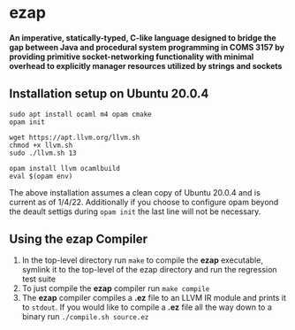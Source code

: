 # ezap 

####  An imperative, statically-typed, C-like language designed to bridge the gap between Java and procedural system programming in COMS 3157 by providing primitive socket-networking functionality with minimal overhead to explicitly manager resources utilized by strings and sockets

## Installation setup on Ubuntu 20.0.4


```
sudo apt install ocaml m4 opam cmake
opam init 

wget https://apt.llvm.org/llvm.sh
chmod +x llvm.sh
sudo ./llvm.sh 13

opam install llvm ocamlbuild
eval $(opam env)
```
The above installation assumes a clean copy of Ubuntu 20.0.4 and is current as of 1/4/22. Additionally if you choose to configure opam beyond the deault settigs during ```opam init``` the last line will not be necessary. 

## Using the ezap Compiler

1. In the top-level directory run ```make``` to compile the **ezap** executable, symlink it to the top-level of the ezap directory and run the regression test suite
2. To just compile the **ezap** compiler run ```make compile```
3. The **ezap** compiler compiles a **.ez** file to an LLVM IR module and prints it to ```stdout```. If you would like to compile a **.ez** file all the way down to a binary run ```./compile.sh source.ez```
